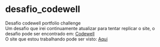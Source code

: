 # desafio_codewell
 Desafio codewell portfolio challenge<br>
 Um desafio que irei continuamente atualizar para tentar replicar o site, o desafio pode ser encontrado em: <a href="https://www.codewell.cc/">Codewell</a><br>
 O site que estou trabalhando pode ser visto: <a href="desafio/index.html" target="_blank">Aqui</a>
